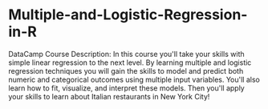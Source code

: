 # Multiple-and-Logistic-Regression-in-R
DataCamp Course Description: In this course you'll take your skills with simple linear regression to the next level. By learning multiple and logistic regression techniques you will gain the skills to model and predict both numeric and categorical outcomes using multiple input variables. You'll also learn how to fit, visualize, and interpret these models. Then you'll apply your skills to learn about Italian restaurants in New York City!
